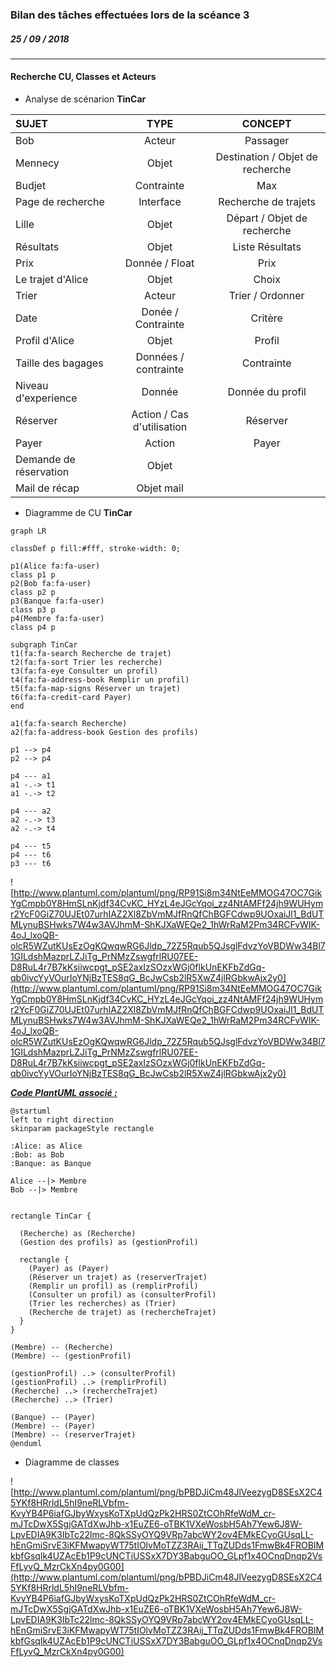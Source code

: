 ### Bilan des tâches effectuées lors de la scéance 3
##### *25 / 09 / 2018*

---

#### Recherche CU, Classes et Acteurs

+ Analyse de scénarion **TinCar**

| SUJET | TYPE | CONCEPT |
| :---- | :--: | :-----: |
| Bob | Acteur | Passager |
| Mennecy | Objet | Destination / Objet de recherche |
| Budjet | Contrainte | Max |
| Page de recherche | Interface | Recherche de trajets |
| Lille | Objet | Départ / Objet de recherche |
| Résultats | Objet | Liste Résultats |
| Prix | Donnée / Float | Prix |
| Le trajet d'Alice | Objet | Choix |
| Trier | Acteur | Trier / Ordonner |
| Date | Donée / Contrainte | Critère |
| Profil d'Alice | Objet | Profil |
| Taille des bagages | Données / contrainte | Contrainte |
| Niveau d'experience | Donnée | Donnée du profil |
| Réserver | Action / Cas d'utilisation | Réserver |
| Payer | Action | Payer |
| Demande de réservation | Objet |  |
| Mail de récap | Objet mail |  |

+ Diagramme de CU **TinCar**


```mermaid
graph LR

classDef p fill:#fff, stroke-width: 0;

p1(Alice fa:fa-user)
class p1 p
p2(Bob fa:fa-user)
class p2 p
p3(Banque fa:fa-user)
class p3 p
p4(Membre fa:fa-user)
class p4 p

subgraph TinCar
t1(fa:fa-search Recherche de trajet)
t2(fa:fa-sort Trier les recherche)
t3(fa:fa-eye Consulter un profil)
t4(fa:fa-address-book Remplir un profil)
t5(fa:fa-map-signs Réserver un trajet)
t6(fa:fa-credit-card Payer)
end

a1(fa:fa-search Recherche)
a2(fa:fa-address-book Gestion des profils)

p1 --> p4
p2 --> p4

p4 --- a1
a1 -.-> t1
a1 -.-> t2

p4 --- a2
a2 -.-> t3
a2 -.-> t4

p4 --- t5
p4 --- t6
p3 --- t6
```

![http://www.plantuml.com/plantuml/png/RP91Si8m34NtEeMMOG47OC7GikYgCmpb0Y8HmSLnKjdf34CvKC_HYzL4eJGcYqoi_zz4NtAMFf24jh9WUHymr2YcF0GiZ70UJEt07urhIAZ2Xl8ZbVmMJfRnQfChBGFCdwp9UOxaiJl1_BdUTMLynuBSHwks7W4w3AVJhmM-ShKJXaWEQe2_1hWrRaM2Pm34RCFvWIK-4oJ_lxoQB-olcR5WZutKUsEzOgKQwqwRG6Jldp_72Z5Rqub5QJsglFdvzYoVBDWw34Bl71GILdshMazprLZJiTg_PrNMzZswgfrlRU07EE-D8RuL4r7B7kKsiiwcpgt_pSE2axIzSOzxWGj0flkUnEKFbZdGq-qb0ivcYyVOurIoYNjBzTES8qG_BcJwCsb2lR5XwZ4jlRGbkwAjx2y0](http://www.plantuml.com/plantuml/png/RP91Si8m34NtEeMMOG47OC7GikYgCmpb0Y8HmSLnKjdf34CvKC_HYzL4eJGcYqoi_zz4NtAMFf24jh9WUHymr2YcF0GiZ70UJEt07urhIAZ2Xl8ZbVmMJfRnQfChBGFCdwp9UOxaiJl1_BdUTMLynuBSHwks7W4w3AVJhmM-ShKJXaWEQe2_1hWrRaM2Pm34RCFvWIK-4oJ_lxoQB-olcR5WZutKUsEzOgKQwqwRG6Jldp_72Z5Rqub5QJsglFdvzYoVBDWw34Bl71GILdshMazprLZJiTg_PrNMzZswgfrlRU07EE-D8RuL4r7B7kKsiiwcpgt_pSE2axIzSOzxWGj0flkUnEKFbZdGq-qb0ivcYyVOurIoYNjBzTES8qG_BcJwCsb2lR5XwZ4jlRGbkwAjx2y0)

***<u>Code PlantUML associé :</u>***
>>>
  ```puml
  @startuml
  left to right direction
  skinparam packageStyle rectangle

  :Alice: as Alice
  :Bob: as Bob
  :Banque: as Banque

  Alice --|> Membre
  Bob --|> Membre


  rectangle TinCar {

    (Recherche) as (Recherche)
    (Gestion des profils) as (gestionProfil)

    rectangle {
      (Payer) as (Payer)
      (Réserver un trajet) as (reserverTrajet)
      (Remplir un profil) as (remplirProfil)
      (Consulter un profil) as (consulterProfil)
      (Trier les recherches) as (Trier)
      (Recherche de trajet) as (rechercheTrajet)
    }
  }

  (Membre) -- (Recherche)
  (Membre) -- (gestionProfil)

  (gestionProfil) ..> (consulterProfil)
  (gestionProfil) ..> (remplirProfil)
  (Recherche) ..> (rechercheTrajet)
  (Recherche) ..> (Trier)

  (Banque) -- (Payer)
  (Membre) -- (Payer)
  (Membre) -- (reserverTrajet)
  @enduml
  ```
>>>

+ Diagramme de classes

![http://www.plantuml.com/plantuml/png/bPBDJiCm48JlVeezygD8SEsX2C45YKf8HRrldL5hI9neRLVbfm-KvyYB4P6iafGJbyWxysKoTXpUdQzPk2HRS0ZtCOhRfeWdM_cr-mJTcDwX5SgjGATdXwJhb-x1EuZE6-oTBK1VXeWosbH5Ah7Yew6J8W-LpvEDIA9K3IbTc22lmc-8QkSSyOYQ9VRp7abcWY2ov4EMkECyoGUsqLL-hEnGmiSrvE3iKFMwapyWT75tIOlvMoTZZ3RAij_TTqZUDds1FmwBk4FROBIMkbfGsqIk4UZAcEb1P9cUNCTiUSSxX7DY3BabguOO_GLpf1x4OCnqDnqp2VsFfLyvQ_MzrCkXn4py0G00](http://www.plantuml.com/plantuml/png/bPBDJiCm48JlVeezygD8SEsX2C45YKf8HRrldL5hI9neRLVbfm-KvyYB4P6iafGJbyWxysKoTXpUdQzPk2HRS0ZtCOhRfeWdM_cr-mJTcDwX5SgjGATdXwJhb-x1EuZE6-oTBK1VXeWosbH5Ah7Yew6J8W-LpvEDIA9K3IbTc22lmc-8QkSSyOYQ9VRp7abcWY2ov4EMkECyoGUsqLL-hEnGmiSrvE3iKFMwapyWT75tIOlvMoTZZ3RAij_TTqZUDds1FmwBk4FROBIMkbfGsqIk4UZAcEb1P9cUNCTiUSSxX7DY3BabguOO_GLpf1x4OCnqDnqp2VsFfLyvQ_MzrCkXn4py0G00)

<!--
```puml
skinparam classAttributeIconSize 0
 class Membre
 class Lieu
 class Passager
 class Vehicle {
   - VolumeMax
 }
 class Conducteur {
   - permis
 }
 class Trajet {
   - dateDepart
   - heureDepart
   - retard
   - prix
 }
 class Transaction
 class PaiementService {
   + Payer (?) : Transaction
 }


 Trajet -- Lieu : départ
 Trajet -- Lieu : arrivée
 Trajet -> Trajet : étapes *

 Conducteur -- Vehicle : bagages

 Conducteur -- Trajet : 1 conducteur
 Passager -- Trajet : passagers

 Transaction -- Conducteur
 Transaction -- Conducteur
 Transaction -- Passager

 Conducteur -|> Membre
 Passager -|> Membre
```
-->
